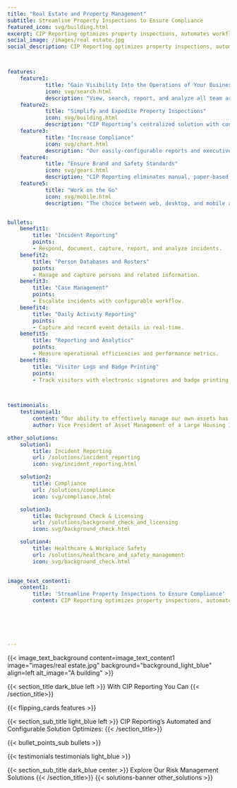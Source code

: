 ```yaml
---
title: "Real Estate and Property Management"
subtitle: Streamline Property Inspections to Ensure Compliance
featured_icon: svg/building.html
excerpt: CIP Reporting optimizes property inspections, automates workflow, and streamlines tracking, reporting, and analytics so that you can ensure compliance, while also increasing team productivity.
social_image: /images/real estate.jpg
social_description: CIP Reporting optimizes property inspections, automates workflow, and enhances tracking for improved compliance and team productivity.



features:
    feature1:
            title: "Gain Visibility Into the Operations of Your Business"
            icon: svg/search.html
            description: "View, search, report, and analyze all team activity with the click of a button."
    feature2:
            title: "Simplify and Expedite Property Inspections"
            icon: svg/building.html
            description: "CIP Reporting’s centralized solution with conditional workflow logic ensures your team is always following the right protocol."
    feature3:
            title: "Increase Compliance"
            icon: svg/chart.html
            description: "Our easily-configurable reports and executive dashboards offer the ability to document and share real-time metrics."
    feature4:
            title: "Ensure Brand and Safety Standards"
            icon: svg/gears.html
            description: "CIP Reporting eliminates manual, paper-based processes, which lowers the risk of errors and ensures the work is always correct."
    feature5:
            title: "Work on the Go"
            icon: svg/mobile.html
            description: "The choice between web, desktop, and mobile access ensures top productivity regardless of where you’re working or which device you’re using."


bullets:
    benefit1:
        title: "Incident Reporting"
        points: 
        - Respond, document, capture, report, and analyze incidents.
    benefit2:
        title: "Person Databases and Rosters"
        points: 
        - Manage and capture persons and related information.
    benefit3:
        title: "Case Management"
        points: 
        - Escalate incidents with configurable workflow.
    benefit4:
        title: "Daily Activity Reporting"
        points: 
        - Capture and record event details in real-time.
    benefit5:
        title: "Reporting and Analytics"
        points: 
        - Measure operational efficiencies and performance metrics.
    benefit8:
        title: "Visitor Logs and Badge Printing"
        points: 
        - Track visitors with electronic signatures and badge printing.


    
testimonials:
    testimonial1:
        content: “Our ability to effectively manage our own assets has always set us apart from the rest. Now with the efficiencies, we have gained with CIP Reporting, we have bolstered our position as true industry innovators.”
        author: Vice President of Asset Management of a Large Housing Investment Company

other_solutions:
    solution1:
        title: Incident Reporting
        url: /solutions/incident_reporting
        icon: svg/incident_reporting.html

    solution2:
        title: Compliance
        url: /solutions/compliance
        icon: svg/compliance.html

    solution3:
        title: Background Check & Licensing
        url: /solutions/background_check_and_licensing
        icon: svg/background_check.html

    solution4:
        title: Healthcare & Workplace Safety
        url: /solutions/healthcare_and_safety_management
        icon: svg/background_check.html
        

image_text_content1:
    content1:
        title: 'Streamline Property Inspections to Ensure Compliance'
        content: CIP Reporting optimizes property inspections, automates workflow, and streamlines tracking, reporting, and analytics so that you can ensure compliance, while also increasing team productivity.






---
```


{{< image_text_background content=image_text_content1 image="images/real estate.jpg" background="background_light_blue" align=left alt_image="A building" >}}


{{< section_title dark_blue left >}} With CIP Reporting You Can {{< /section_title>}} 

{{< flipping_cards features >}}

{{< section_sub_title light_blue left  >}} CIP Reporting’s Automated and Configurable Solution Optimizes: {{< /section_title>}} 


{{< bullet_points_sub bullets >}}

{{< testimonials testimonials light_blue >}}

{{< section_sub_title dark_blue center >}} Explore Our Risk Management Solutions {{< /section_title>}} 
{{< solutions-banner other_solutions >}}
